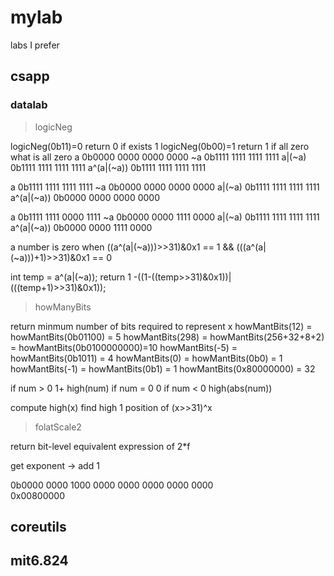 # mylab
labs I prefer
## csapp
### datalab
> logicNeg

  logicNeg(0b11)=0  return 0 if exists 1
  logicNeg(0b00)=1  return 1 if all zero
  what is all zero 
  a            0b0000 0000 0000 0000
  ~a           0b1111 1111 1111 1111
 a|(~a)        0b1111 1111 1111 1111
 a^(a|(~a))    0b1111 1111 1111 1111

  a            0b1111 1111 1111 1111
  ~a           0b0000 0000 0000 0000
 a|(~a)        0b1111 1111 1111 1111
 a^(a|(~a))    0b0000 0000 0000 0000

  a            0b1111 1111 0000 1111
  ~a           0b0000 0000 1111 0000
 a|(~a)        0b1111 1111 1111 1111
 a^(a|(~a))    0b0000 0000 1111 0000

 a number is zero when ((a^(a|(~a)))>>31)&0x1 == 1 && (((a^(a|(~a)))+1)>>31)&0x1 == 0
 
  int temp = a^(a|(~a));
  return 1 -((1-((temp>>31)&0x1))|(((temp+1)>>31)&0x1));

> howManyBits
  
  return minmum number of bits required to represent x
  howMantBits(12) = howMantBits(0b01100) = 5
  howMantBits(298) = howMantBits(256+32+8+2) = howMantBits(0b0100000000)=10
  howMantBits(-5) = howMantBits(0b1011) = 4
  howMantBits(0) = howMantBits(0b0) = 1
  howMantBits(-1) = howMantBits(0b1) = 1
  howMantBits(0x80000000) = 32

  if num > 0   1+ high(num)
  if num = 0   0
  if num < 0   high(abs(num))
  
  compute high(x)
  find high 1 position of (x>>31)^x

> folatScale2
  
  return bit-level equivalent expression of 2*f

  get exponent -> add 1
  
  0b0000 0000 1000 0000 0000 0000 0000 0000  
  0x00800000
  
    
  
## coreutils

## mit6.824
